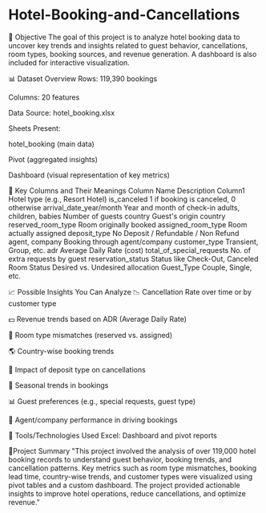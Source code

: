 # Hotel-Booking-and-Cancellations

🧾 Objective
The goal of this project is to analyze hotel booking data to uncover key trends and insights related to guest behavior, cancellations, room types, booking sources, and revenue generation. A dashboard is also included for interactive visualization.

📊 Dataset Overview
Rows: 119,390 bookings

Columns: 20 features

Data Source: hotel_booking.xlsx

Sheets Present:

hotel_booking (main data)

Pivot (aggregated insights)

Dashboard (visual representation of key metrics)

🔑 Key Columns and Their Meanings
Column Name	Description
Column1	Hotel type (e.g., Resort Hotel)
is_canceled	1 if booking is canceled, 0 otherwise
arrival_date_year/month	Year and month of check-in
adults, children, babies	Number of guests
country	Guest's origin country
reserved_room_type	Room originally booked
assigned_room_type	Room actually assigned
deposit_type	No Deposit / Refundable / Non Refund
agent, company	Booking through agent/company
customer_type	Transient, Group, etc.
adr	Average Daily Rate (cost)
total_of_special_requests	No. of extra requests by guest
reservation_status	Status like Check-Out, Canceled
Room Status	Desired vs. Undesired allocation
Guest_Type	Couple, Single, etc.

📈 Possible Insights You Can Analyze
📉 Cancellation Rate over time or by customer type

💵 Revenue trends based on ADR (Average Daily Rate)

🏨 Room type mismatches (reserved vs. assigned)

🌎 Country-wise booking trends

🔎 Impact of deposit type on cancellations

📆 Seasonal trends in bookings

📊 Guest preferences (e.g., special requests, guest type)

🎯 Agent/company performance in driving bookings

📂 Tools/Technologies Used
Excel: Dashboard and pivot reports

📝Project Summary 
"This project involved the analysis of over 119,000 hotel booking records to understand guest behavior, booking trends, and cancellation patterns. Key metrics such as room type mismatches, booking lead time, country-wise trends, and customer types were visualized using pivot tables and a custom dashboard. The project provided actionable insights to improve hotel operations, reduce cancellations, and optimize revenue."
